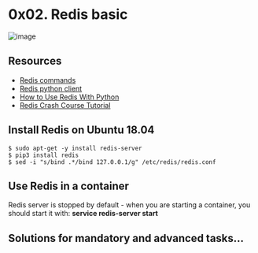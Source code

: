 # 0x02. Redis basic
![image](<https://s3.amazonaws.com/alx-intranet.hbtn.io/uploads/medias/2020/1/40eab4627f1bea7dfe5e.png?X-Amz-Algorithm=AWS4-HMAC-SHA256&X-Amz-Credential=AKIARDDGGGOUSBVO6H7D%2F20230510%2Fus-east-1%2Fs3%2Faws4_request&X-Amz-Date=20230510T071231Z&X-Amz-Expires=86400&X-Amz-SignedHeaders=host&X-Amz-Signature=02cdd63f9c59894a4fbab62fcf578591935b00af35d69fba4ea1b02c67d28640>
)

## Resources

- [Redis commands](https://redis.io/commands/)
- [Redis python client](https://redis-py.readthedocs.io/en/stable/)
- [How to Use Redis With Python](https://realpython.com/python-redis/)
- [Redis Crash Course Tutorial](https://www.youtube.com/watch?v=Hbt56gFj998)

## Install Redis on Ubuntu 18.04

    $ sudo apt-get -y install redis-server
    $ pip3 install redis
    $ sed -i "s/bind .*/bind 127.0.0.1/g" /etc/redis/redis.conf
## Use Redis in a container

Redis server is stopped by default - when you are starting a container, you should start it with: <b>service redis-server start</b>

## Solutions for mandatory and advanced tasks...